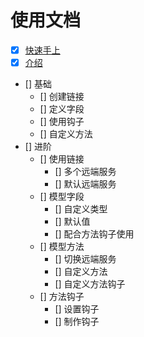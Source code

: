 # 使用文档

- [x] [快速手上](./zh/Installation.md)
- [x] [介绍](./zh/Introduction.md)
- [] 基础
    - [] 创建链接
    - [] 定义字段
    - [] 使用钩子
    - [] 自定义方法
- [] 进阶
    - [] 使用链接
        - [] 多个远端服务
        - [] 默认远端服务
    - [] 模型字段
        - [] 自定义类型
        - [] 默认值
        - [] 配合方法钩子使用
    - [] 模型方法
        - [] 切换远端服务
        - [] 自定义方法
        - [] 自定义方法钩子
    - [] 方法钩子
        - [] 设置钩子
        - [] 制作钩子
